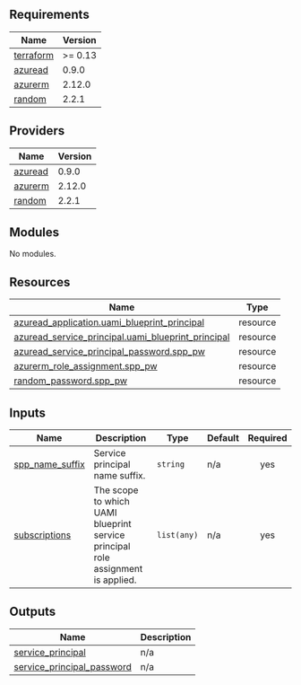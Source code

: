 ## Requirements

| Name | Version |
|------|---------|
| <a name="requirement_terraform"></a> [terraform](#requirement\_terraform) | >= 0.13 |
| <a name="requirement_azuread"></a> [azuread](#requirement\_azuread) | 0.9.0 |
| <a name="requirement_azurerm"></a> [azurerm](#requirement\_azurerm) | 2.12.0 |
| <a name="requirement_random"></a> [random](#requirement\_random) | 2.2.1 |

## Providers

| Name | Version |
|------|---------|
| <a name="provider_azuread"></a> [azuread](#provider\_azuread) | 0.9.0 |
| <a name="provider_azurerm"></a> [azurerm](#provider\_azurerm) | 2.12.0 |
| <a name="provider_random"></a> [random](#provider\_random) | 2.2.1 |

## Modules

No modules.

## Resources

| Name | Type |
|------|------|
| [azuread_application.uami_blueprint_principal](https://registry.terraform.io/providers/hashicorp/azuread/0.9.0/docs/resources/application) | resource |
| [azuread_service_principal.uami_blueprint_principal](https://registry.terraform.io/providers/hashicorp/azuread/0.9.0/docs/resources/service_principal) | resource |
| [azuread_service_principal_password.spp_pw](https://registry.terraform.io/providers/hashicorp/azuread/0.9.0/docs/resources/service_principal_password) | resource |
| [azurerm_role_assignment.spp_pw](https://registry.terraform.io/providers/hashicorp/azurerm/2.12.0/docs/resources/role_assignment) | resource |
| [random_password.spp_pw](https://registry.terraform.io/providers/hashicorp/random/2.2.1/docs/resources/password) | resource |

## Inputs

| Name | Description | Type | Default | Required |
|------|-------------|------|---------|:--------:|
| <a name="input_spp_name_suffix"></a> [spp\_name\_suffix](#input\_spp\_name\_suffix) | Service principal name suffix. | `string` | n/a | yes |
| <a name="input_subscriptions"></a> [subscriptions](#input\_subscriptions) | The scope to which UAMI blueprint service principal role assignment is applied. | `list(any)` | n/a | yes |

## Outputs

| Name | Description |
|------|-------------|
| <a name="output_service_principal"></a> [service\_principal](#output\_service\_principal) | n/a |
| <a name="output_service_principal_password"></a> [service\_principal\_password](#output\_service\_principal\_password) | n/a |
